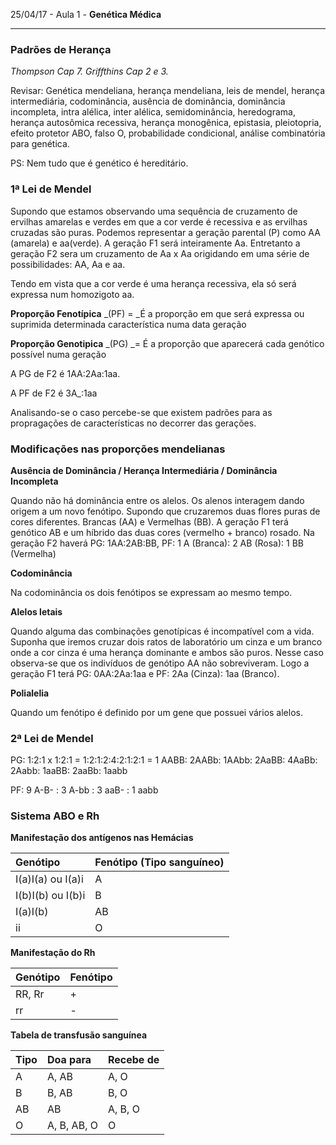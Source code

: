 25/04/17 - Aula 1 - **Genética Médica**

---

### Padrões de Herança

_Thompson Cap 7.  Griffthins Cap 2 e 3._

Revisar: Genética mendeliana, herança mendeliana, leis de mendel, herança intermediária, codominância, ausência de dominância, dominância incompleta, intra alélica, inter alélica, semidominância, heredograma, herança autosômica recessiva, herança monogênica, epistasia, pleiotopria, efeito protetor ABO, falso O, probabilidade condicional, análise combinatória para genética.

PS: Nem tudo que é genético é hereditário.

### **1ª Lei de Mendel**

Supondo que estamos observando uma sequência de cruzamento de ervilhas amarelas e verdes em que a cor verde é recessiva e as ervilhas cruzadas são puras. Podemos representar a geração parental \(P\) como AA \(amarela\) e aa\(verde\). A geração F1 será inteiramente Aa. Entretanto a geração F2 sera um cruzamento de Aa x Aa origidando em uma série de possibilidades: AA, Aa  e aa.

Tendo em vista que a cor verde é uma herança recessiva, ela só será expressa num homozigoto aa.

**Proporção Fenotípica** _\(PF\) = _É a proporção em que será expressa ou suprimida determinada característica numa data geração

**Proporção Genotipica** _\(PG\) _= É a proporção que aparecerá cada genótico possível numa geração

A PG de F2 é 1AA:2Aa:1aa.

A PF de F2 é 3A\_:1aa

Analisando-se o caso percebe-se que existem padrões para as propragações de características no decorrer das gerações.

### **Modificações nas proporções mendelianas**

**Ausência de Dominância / Herança Intermediária / Dominância Incompleta**

Quando não há dominância entre os alelos. Os alenos interagem dando origem a um novo fenótipo. Supondo que cruzaremos duas flores puras de cores diferentes. Brancas \(AA\) e Vermelhas \(BB\). A geração F1 terá genótico AB e um híbrido das duas cores \(vermelho + branco\) rosado. Na geração F2 haverá PG: 1AA:2AB:BB, PF: 1 A \(Branca\): 2 AB \(Rosa\): 1 BB \(Vermelha\)

**Codominância**

Na codominância os dois fenótipos se expressam ao mesmo tempo.

**Alelos letais**

Quando alguma das combinações genotípicas é incompatível com a vida. Suponha que iremos cruzar dois ratos de laboratório um cinza e um branco onde a cor cinza é uma herança dominante e ambos são puros. Nesse caso observa-se que os indivíduos de genótipo AA não sobreviveram. Logo a geração F1 terá PG: 0AA:2Aa:1aa e PF: 2Aa \(Cinza\): 1aa \(Branco\).

**Polialelia**

Quando um fenótipo é definido por um gene que possuei vários alelos.

### 2ª Lei de Mendel

PG: 1:2:1 x 1:2:1 =  1:2:1:2:4:2:1:2:1 = 1 AABB: 2AABb: 1AAbb: 2AaBB: 4AaBb: 2Aabb: 1aaBB: 2aaBb: 1aabb

PF: 9 A-B- : 3 A-bb : 3 aaB- : 1 aabb

### Sistema ABO e Rh

**Manifestação dos antígenos nas Hemácias**

| Genótipo | Fenótipo \(Tipo sanguíneo\) |
| :--- | :--- |
| I\(a\)I\(a\)  ou  I\(a\)i | A |
| I\(b\)I\(b\)  ou I\(b\)i | B |
| I\(a\)I\(b\) | AB |
| ii | O |

**Manifestação do Rh**

| Genótipo | Fenótipo |
| :--- | :--- |
| RR, Rr | + |
| rr | - |

**Tabela de transfusão sanguínea**

| Tipo | Doa para | Recebe de |
| :--- | :--- | :--- |
| A | A, AB | A, O |
| B | B, AB | B, O |
| AB | AB | A, B, O |
| O | A, B, AB, O | O |




